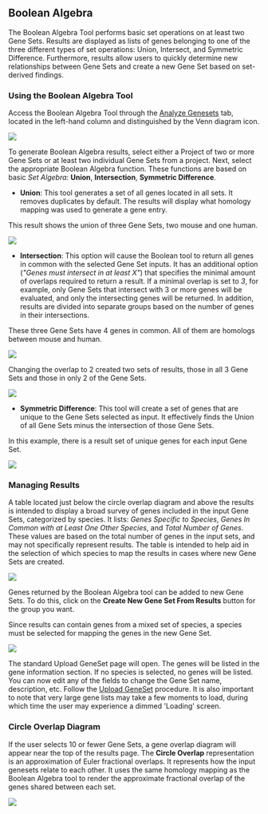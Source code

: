 ## Boolean Algebra

The Boolean Algebra Tool performs basic set operations on at least two Gene Sets.
Results are displayed as lists of genes belonging to one of the three different types of
set operations: Union, Intersect, and Symmetric Difference. Furthermore, results allow
users to quickly determine new relationships between Gene Sets and create a new Gene Set
based on set-derived findings.

### Using the Boolean Algebra Tool

Access the Boolean Algebra Tool through
the [Analyze Genesets](index.md#analyze-gene-sets-tab) tab, located in the left-hand
column and distinguished by the Venn diagram icon.

![](../assets/images/boolean_algebra_options.png)

To generate Boolean Algebra results, select either a Project of two or more Gene Sets or
at least two individual Gene Sets from a project. Next, select the appropriate Boolean
Algebra function. These functions are based on basic _Set Algebra_: **Union**, 
**Intersection**, **Symmetric Difference**.

* **Union**: This tool generates a set of all genes located in all sets. It removes
  duplicates by default. The results will display what homology mapping was used to
  generate a gene entry.

This result shows the union of three Gene Sets, two mouse and one human.

![](../assets/images/boolean_algebra_union.png)

* **Intersection**: This option will cause the Boolean tool to return all genes in
  common with the selected Gene Set inputs. It has an additional option (_"Genes must
  intersect in at least X"_) that specifies the minimal amount of overlaps required to
  return a result. If a minimal overlap is set to _3_, for example, only Gene Sets that
  intersect with 3 or more genes will be evaluated, and only the intersecting genes will
  be returned. In addition, results are divided into separate groups based on the number
  of genes in their intersections.

These three Gene Sets have 4 genes in common. All of them are homologs between mouse and
human.

![](../assets/images/boolean_algebra_intersect.png)

Changing the overlap to 2 created two sets of results, those in all 3 Gene Sets and
those in only 2 of the Gene Sets.

![](../assets/images/boolean_algebra_intersect3.png)

* **Symmetric Difference**: This tool will create a set of genes that are unique to the
  Gene Sets selected as input. It effectively finds the Union of all Gene Sets minus the
  intersection of those Gene Sets.

In this example, there is a result set of unique genes for each input Gene Set.

![](../assets/images/boolean_algebra_except.png)

### Managing Results

A table located just below the circle overlap diagram and above the results is intended
to display a broad survey of genes included in the input Gene Sets, categorized by
species. It lists: _Genes Specific to Species_, _Genes In Common with at Least One Other
Species_, and _Total Number of Genes_. These values are based on the total number of
genes in the input sets, and may not specifically represent results. The table is
intended to help aid in the selection of which species to map the results in cases where
new Gene Sets are created.

![](../assets/images/boolean_algebra_table.png)

Genes returned by the Boolean Algebra tool can be added to new Gene Sets. To do this,
click on the **Create New Gene Set From Results** button for the group you want.

Since results can contain genes from a mixed set of species, a species must be selected
for mapping the genes in the new Gene Set.

![](../assets/images/boolean_algebra_select_species.png)

The standard Upload GeneSet page will open. The genes will be listed in the gene
information section. If no species is selected, no genes will be listed. You can now
edit any of the fields to change the Gene Set name, description, etc. Follow
the [Upload GeneSet](#uploading-gene-sets) procedure. It is also important to note that
very large gene lists may take a few moments to load, during which time the user may
experience a dimmed 'Loading' screen.

### Circle Overlap Diagram

If the user selects 10 or fewer Gene Sets, a gene overlap diagram will appear near the
top of the results page. The **Circle Overlap** representation is an approximation of
Euler fractional overlaps. It represents how the input genesets relate to each other. It
uses the same homology mapping as the Boolean Algebra tool to render the approximate
fractional overlap of the genes shared between each set.

![](../assets/images/bool_image.png)
